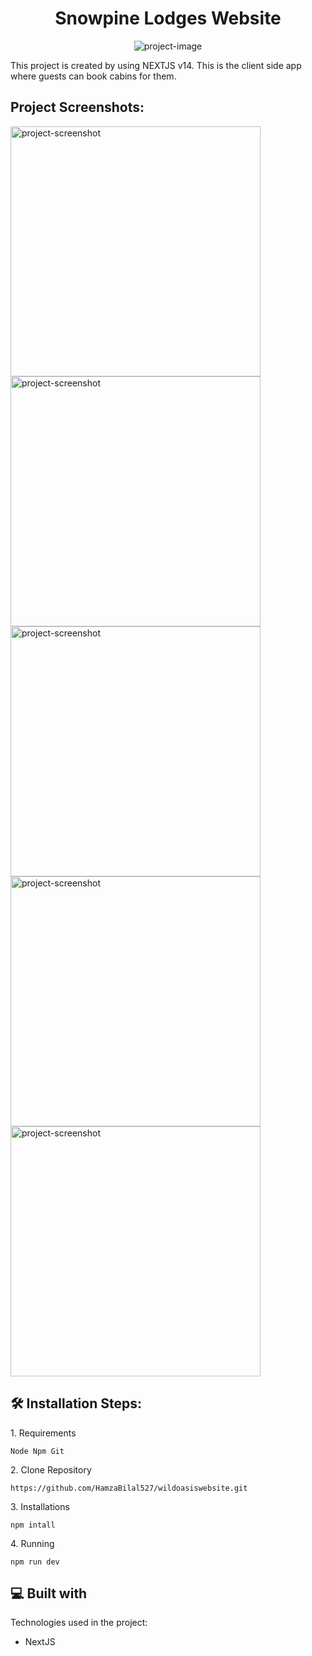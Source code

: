 <h1 align="center" id="title">Snowpine Lodges Website</h1>

<p align="center"><img src="https://i.ibb.co/KWrXgQD/1.png" alt="project-image"></p>

<p id="description">This project is created by using NEXTJS v14. This is the client side app where guests can book cabins for them.</p>

<h2>Project Screenshots:</h2>

<img src="https://i.ibb.co/m0QJYMG/2.png" alt="project-screenshot" width="full" height="400/">

<img src="https://i.ibb.co/qxFRNSY/5.png" alt="project-screenshot" width="full" height="400/">

<img src="https://i.ibb.co/bsFDQmR/3.png" alt="project-screenshot" width="full" height="400/">

<img src="https://i.ibb.co/p4VryZN/6.png" alt="project-screenshot" width="full" height="400/">

<img src="https://i.ibb.co/8P9rb3T/4.png" alt="project-screenshot" width="full" height="400/">

<h2>🛠️ Installation Steps:</h2>

<p>1. Requirements</p>

```
Node Npm Git
```

<p>2. Clone Repository</p>

```
https://github.com/HamzaBilal527/wildoasiswebsite.git
```

<p>3. Installations</p>

```
npm intall
```

<p>4. Running</p>

```
npm run dev
```

  
  
<h2>💻 Built with</h2>

Technologies used in the project:

*   NextJS
